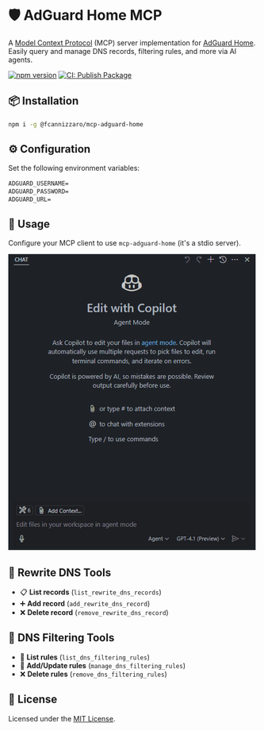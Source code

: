 # 🛡️ AdGuard Home MCP

A [Model Context Protocol](https://modelcontextprotocol.io/introduction) (MCP) server implementation for [AdGuard Home](https://adguard.com/en/adguard-home/overview.html). Easily query and manage DNS records, filtering rules, and more via AI agents.

[![npm version](https://badge.fury.io/js/@fcannizzaro%2Fmcp-adguard-home.svg)](https://www.npmjs.com/package/@fcannizzaro/mcp-adguard-home)
[![CI: Publish Package](https://github.com/fcannizzaro/mcp-adguard-home/actions/workflows/publish-package.yaml/badge.svg)](https://github.com/fcannizzaro/mcp-adguard-home/actions/workflows/publish-package.yaml)

## 📦 Installation

```bash
npm i -g @fcannizzaro/mcp-adguard-home
```

## ⚙️ Configuration

Set the following environment variables:

```dotenv
ADGUARD_USERNAME=
ADGUARD_PASSWORD=
ADGUARD_URL=
```

## 🚀 Usage

Configure your MCP client to use `mcp-adguard-home` (it's a stdio server).

![AdGuard Home](/.media/adguard-home.gif)

## 🧰 Rewrite DNS Tools

- 📋 **List records** (`list_rewrite_dns_records`)
- ➕ **Add record** (`add_rewrite_dns_record`)
- ❌ **Delete record** (`remove_rewrite_dns_record`)

## 🔧 DNS Filtering Tools

- 📝 **List rules** (`list_dns_filtering_rules`)
- 🔧 **Add/Update rules** (`manage_dns_filtering_rules`)
- ❌ **Delete rules** (`remove_dns_filtering_rules`)

## 📄 License

Licensed under the [MIT License](LICENSE).

